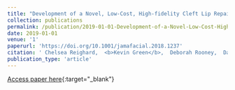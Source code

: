 ```yaml
---
title: "Development of a Novel, Low-Cost, High-fidelity Cleft Lip Repair Surgical Simulator Using Computer-Aided Design and 3-Dimensional PrintingDevelopment of a Cleft Lip Repair Surgical Simulator Using Computer-Aided Design and 3-D PrintingLetters"
collection: publications
permalink: /publication/2019-01-01-Development-of-a-Novel-Low-Cost-High-fidelity-Cleft-Lip-Repair-Surgical-Simulator-Using-Computer-Aid
date: 2019-01-01
venue: '1'
paperurl: 'https://doi.org/10.1001/jamafacial.2018.1237'
citation: ' Chelsea Reighard,  <b>Kevin Green</b>,  Deborah Rooney,  David Zopf, &quot;Development of a Novel, Low-Cost, High-fidelity Cleft Lip Repair Surgical Simulator Using Computer-Aided Design and 3-Dimensional PrintingDevelopment of a Cleft Lip Repair Surgical Simulator Using Computer-Aided Design and 3-D PrintingLetters.&quot; 1, 2019.'
publication_type: 'article'
---
```

[Access paper here](https://doi.org/10.1001/jamafacial.2018.1237){:target="_blank"}

